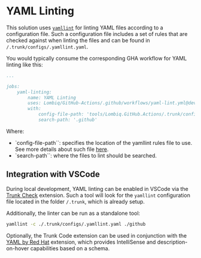 # YAML Linting

This solution uses [`yamllint`](https://github.com/adrienverge/yamllint) for linting YAML files according to a configuration file. Such a configuration file includes a set of rules that are checked against when linting the files and can be found in `/.trunk/configs/.yamllint.yaml`.

You would typically consume the corresponding GHA workflow for YAML linting like this:

```yaml
...

jobs:
    yaml-linting:
        name: YAML Linting
        uses: Lombiq/GitHub-Actions/.github/workflows/yaml-lint.yml@dev
        with:
            config-file-path: 'tools/Lombiq.GitHub.Actions/.trunk/configs/.yamllint.yaml'
            search-path: '.github'
```

Where:
* `config-file-path``: specifies the location of the yamllint rules file to use. See more details about such file [here](https://yamllint.readthedocs.io/en/stable/rules.html).
* `search-path``: where the files to lint should be searched.

## Integration with VSCode

During local development, YAML linting can be enabled in VSCode via the [Trunk Check](https://marketplace.visualstudio.com/items?itemName=Trunk.io) extension. Such a tool will look for the `yamllint` configuration file located in the folder `/.trunk`, which is already setup.

Additionally, the linter can be run as a standalone tool:

```bash
yamllint -c ./.trunk/configs/.yamllint.yaml ./github
```

Optionally, the Trunk Code extension can be used in conjunction with the [YAML by Red Hat](https://marketplace.visualstudio.com/items?itemName=redhat.vscode-yaml) extension, which provides IntelliSense and description-on-hover capabilities based on a schema.
